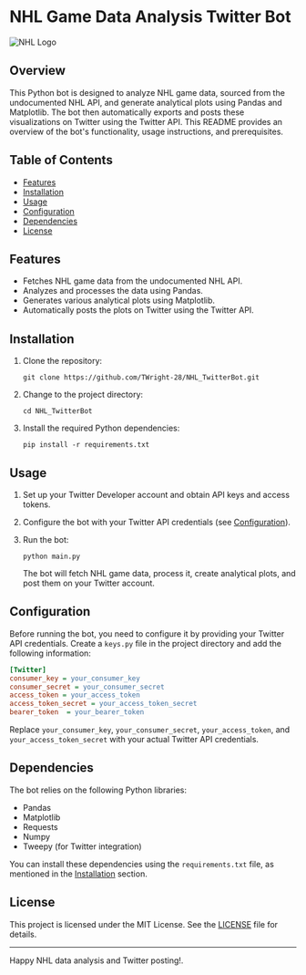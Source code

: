 # NHL Game Data Analysis Twitter Bot

![NHL Logo](https://brandslogo.net/wp-content/uploads/2015/07/nhl-logo-vector-download.jpg)

## Overview

This Python bot is designed to analyze NHL game data, sourced from the undocumented NHL API, and generate analytical plots using Pandas and Matplotlib. The bot then automatically exports and posts these visualizations on Twitter using the Twitter API. This README provides an overview of the bot's functionality, usage instructions, and prerequisites.

## Table of Contents

- [Features](#features)
- [Installation](#installation)
- [Usage](#usage)
- [Configuration](#configuration)
- [Dependencies](#dependencies)
- [License](#license)

## Features

- Fetches NHL game data from the undocumented NHL API.
- Analyzes and processes the data using Pandas.
- Generates various analytical plots using Matplotlib.
- Automatically posts the plots on Twitter using the Twitter API.

## Installation

1. Clone the repository:

   ```shell
   git clone https://github.com/TWright-28/NHL_TwitterBot.git
   ```

2. Change to the project directory:

   ```shell
   cd NHL_TwitterBot
   ```

3. Install the required Python dependencies:

   ```shell
   pip install -r requirements.txt
   ```

## Usage

1. Set up your Twitter Developer account and obtain API keys and access tokens.

2. Configure the bot with your Twitter API credentials (see [Configuration](#configuration)).

3. Run the bot:

   ```shell
   python main.py
   ```

   The bot will fetch NHL game data, process it, create analytical plots, and post them on your Twitter account.

## Configuration

Before running the bot, you need to configure it by providing your Twitter API credentials. Create a `keys.py` file in the project directory and add the following information:

```ini
[Twitter]
consumer_key = your_consumer_key
consumer_secret = your_consumer_secret
access_token = your_access_token
access_token_secret = your_access_token_secret
bearer_token  = your_bearer_token
```

Replace `your_consumer_key`, `your_consumer_secret`, `your_access_token`, and `your_access_token_secret` with your actual Twitter API credentials.

## Dependencies

The bot relies on the following Python libraries:

- Pandas
- Matplotlib
- Requests
- Numpy
- Tweepy (for Twitter integration)

You can install these dependencies using the `requirements.txt` file, as mentioned in the [Installation](#installation) section.

## License

This project is licensed under the MIT License. See the [LICENSE](LICENSE) file for details.

---

Happy NHL data analysis and Twitter posting!.

